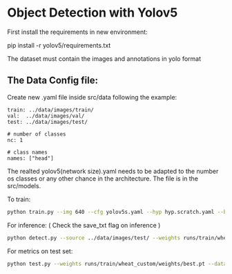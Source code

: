 # Object Detection with Yolov5

First install the requirements in new environment:

pip install -r yolov5/requirements.txt


The dataset must contain the images and annotations in yolo format


## The Data Config file:
Create new .yaml file inside src/data following the example:

```
train: ../data/images/train/ 
val:  ../data/images/val/
test: ../data/images/test/

# number of classes
nc: 1

# class names
names: ["head"]
```

The realted yolov5(network size).yaml needs to be adapted to the number os classes or any other chance in the architecture. The file is in the src/models.

To train:
```bash
python train.py --img 640 --cfg yolov5s.yaml --hyp hyp.scratch.yaml --batch 16 --epochs 100 --data wheat_train.yaml --weights yolov5s.pt --workers 4 --name wheat_custom --device 0
```

For inference: ( Check the save_txt flag on inference )
```bash
python detect.py --source ../data/images/test/ --weights runs/train/wheat_custom/weights/best.pt --conf 0.50 --save-txt --save-conf --name wheat_custom
```

For metrics on test set:
```bash
python test.py --weights runs/train/wheat_custom/weights/best.pt --data wheat_train.yaml --task test --name wheat_custom
```




